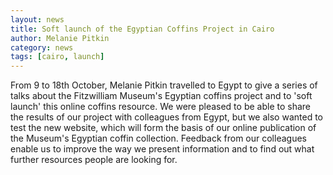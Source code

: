 ```yaml
---
layout: news
title: Soft launch of the Egyptian Coffins Project in Cairo
author: Melanie Pitkin
category: news
tags: [cairo, launch]
---
```


From 9 to 18th October, Melanie Pitkin travelled to Egypt to give a series of talks about 
the Fitzwilliam Museum's Egyptian coffins project and to 'soft launch' this online coffins 
resource. We were pleased to be able to share the results of our project with colleagues 
from Egypt, but we also wanted to test the new website, which will form the basis of our 
online publication of the Museum's Egyptian coffin collection. Feedback from our colleagues 
enable us to improve the way we present information and to find out what further resources people are looking for.